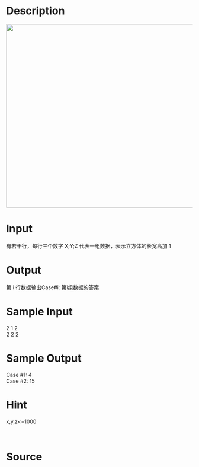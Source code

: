 
# Description

<div class="content"><p><img src="source/bzoj/4312/img/aHR0cHM6Ly9seWRzeS5jb20vSnVkZ2VPbmxpbmUvdXBsb2FkLzIwMTUxMC8xKDEpLmdpZg==.gif" width="593" height="496" alt=""/></p>
<p></p></div>

# Input

<div class="content"><div>有若干行，每行三个数字 X;Y;Z 代表一组数据，表示立方体的长宽高加 1</div>
<p></p></div>

# Output

<div class="content"><p>第 i 行数据输出Case#i: 第i组数据的答案</p>
<p></p></div>

# Sample Input

<div class="content"><span class="sampledata">2 1 2<br/>
2 2 2</span></div>

# Sample Output

<div class="content"><span class="sampledata">Case #1: 4<br/>
Case #2: 15</span></div>

# Hint

<div class="content"><p></p><p>x,y,z&lt;=1000</p><br/>
<p></p><p></p></div>

# Source

<div class="content"><p><a href="problemset.php?search="></a></p></div>

